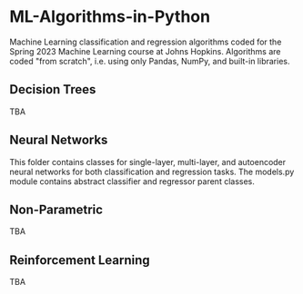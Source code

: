 # ML-Algorithms-in-Python
Machine Learning classification and regression algorithms coded for the Spring 2023 Machine Learning course at Johns Hopkins. Algorithms are coded "from scratch", i.e. using only Pandas, NumPy, and built-in libraries.

## Decision Trees

TBA

## Neural Networks

This folder contains classes for single-layer, multi-layer, and autoencoder neural networks for both classification and regression tasks. The models.py module contains abstract classifier and regressor parent classes.

## Non-Parametric

TBA

## Reinforcement Learning

TBA

